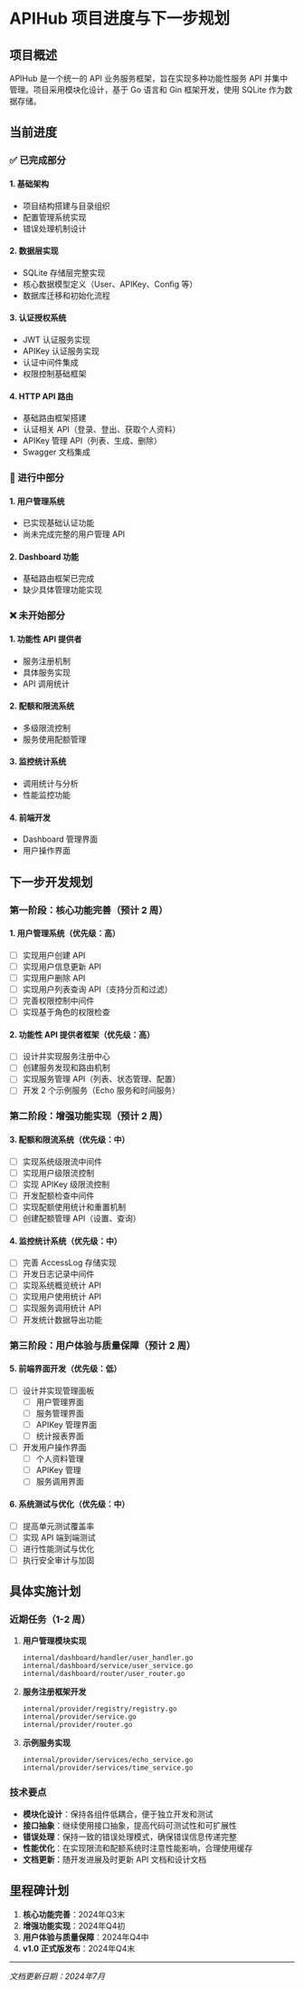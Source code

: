# APIHub 项目进度与下一步规划

## 项目概述

APIHub 是一个统一的 API 业务服务框架，旨在实现多种功能性服务 API 并集中管理。项目采用模块化设计，基于 Go 语言和 Gin 框架开发，使用 SQLite 作为数据存储。

## 当前进度

### ✅ 已完成部分

#### 1. 基础架构
- 项目结构搭建与目录组织
- 配置管理系统实现
- 错误处理机制设计

#### 2. 数据层实现
- SQLite 存储层完整实现
- 核心数据模型定义（User、APIKey、Config 等）
- 数据库迁移和初始化流程

#### 3. 认证授权系统
- JWT 认证服务实现
- APIKey 认证服务实现
- 认证中间件集成
- 权限控制基础框架

#### 4. HTTP API 路由
- 基础路由框架搭建
- 认证相关 API（登录、登出、获取个人资料）
- APIKey 管理 API（列表、生成、删除）
- Swagger 文档集成

### 🔄 进行中部分

#### 1. 用户管理系统
- 已实现基础认证功能
- 尚未完成完整的用户管理 API

#### 2. Dashboard 功能
- 基础路由框架已完成
- 缺少具体管理功能实现

### ❌ 未开始部分

#### 1. 功能性 API 提供者
- 服务注册机制
- 具体服务实现
- API 调用统计

#### 2. 配额和限流系统
- 多级限流控制
- 服务使用配额管理

#### 3. 监控统计系统
- 调用统计与分析
- 性能监控功能

#### 4. 前端开发
- Dashboard 管理界面
- 用户操作界面

## 下一步开发规划

### 第一阶段：核心功能完善（预计 2 周）

#### 1. 用户管理系统（优先级：高）
- [ ] 实现用户创建 API
- [ ] 实现用户信息更新 API
- [ ] 实现用户删除 API
- [ ] 实现用户列表查询 API（支持分页和过滤）
- [ ] 完善权限控制中间件
- [ ] 实现基于角色的权限检查

#### 2. 功能性 API 提供者框架（优先级：高）
- [ ] 设计并实现服务注册中心
- [ ] 创建服务发现和路由机制
- [ ] 实现服务管理 API（列表、状态管理、配置）
- [ ] 开发 2 个示例服务（Echo 服务和时间服务）

### 第二阶段：增强功能实现（预计 2 周）

#### 3. 配额和限流系统（优先级：中）
- [ ] 实现系统级限流中间件
- [ ] 实现用户级限流控制
- [ ] 实现 APIKey 级限流控制
- [ ] 开发配额检查中间件
- [ ] 实现配额使用统计和重置机制
- [ ] 创建配额管理 API（设置、查询）

#### 4. 监控统计系统（优先级：中）
- [ ] 完善 AccessLog 存储实现
- [ ] 开发日志记录中间件
- [ ] 实现系统概览统计 API
- [ ] 实现用户使用统计 API
- [ ] 实现服务调用统计 API
- [ ] 开发统计数据导出功能

### 第三阶段：用户体验与质量保障（预计 2 周）

#### 5. 前端界面开发（优先级：低）
- [ ] 设计并实现管理面板
  - [ ] 用户管理界面
  - [ ] 服务管理界面
  - [ ] APIKey 管理界面
  - [ ] 统计报表界面
- [ ] 开发用户操作界面
  - [ ] 个人资料管理
  - [ ] APIKey 管理
  - [ ] 服务调用界面

#### 6. 系统测试与优化（优先级：中）
- [ ] 提高单元测试覆盖率
- [ ] 实现 API 端到端测试
- [ ] 进行性能测试与优化
- [ ] 执行安全审计与加固

## 具体实施计划

### 近期任务（1-2 周）

1. **用户管理模块实现**
   ```
   internal/dashboard/handler/user_handler.go
   internal/dashboard/service/user_service.go
   internal/dashboard/router/user_router.go
   ```

2. **服务注册框架开发**
   ```
   internal/provider/registry/registry.go
   internal/provider/service.go
   internal/provider/router.go
   ```

3. **示例服务实现**
   ```
   internal/provider/services/echo_service.go
   internal/provider/services/time_service.go
   ```

### 技术要点

- **模块化设计**：保持各组件低耦合，便于独立开发和测试
- **接口抽象**：继续使用接口抽象，提高代码可测试性和可扩展性
- **错误处理**：保持一致的错误处理模式，确保错误信息传递完整
- **性能优化**：在实现限流和配额系统时注意性能影响，合理使用缓存
- **文档更新**：随开发进展及时更新 API 文档和设计文档

## 里程碑计划

1. **核心功能完善**：2024年Q3末
2. **增强功能实现**：2024年Q4初
3. **用户体验与质量保障**：2024年Q4中
4. **v1.0 正式版发布**：2024年Q4末

---

*文档更新日期：2024年7月*

